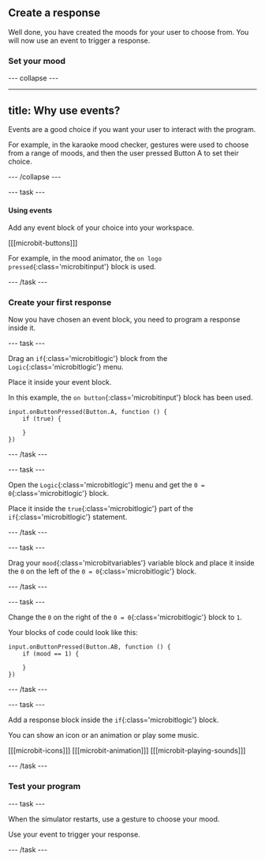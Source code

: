 ## Create a response

Well done, you have created the moods for your user to choose from.
You will now use an event to trigger a response.

### Set your mood

\--- collapse ---

---

## title: Why use events?

Events are a good choice if you want your user to interact with the program.

For example, in the karaoke mood checker, gestures were used to choose from a range of moods, and then the user pressed Button A to set their choice.

\--- /collapse ---

\--- task ---

#### Using events

Add any event block of your choice into your workspace.

[[[microbit-buttons]]]

For example, in the mood animator, the `on logo pressed`{:class='microbitinput'} block is used.

\--- /task ---

### Create your first response

Now you have chosen an event block, you need to program a response inside it.

\--- task ---

Drag an `if`{:class='microbitlogic'} block from the `Logic`{:class='microbitlogic'} menu.

Place it inside your event block.

In this example, the `on button`{:class='microbitinput'} block has been used.

```microbit
input.onButtonPressed(Button.A, function () {
    if (true) {
    	
    }
})
```

\--- /task ---

\--- task ---

Open the `Logic`{:class='microbitlogic'} menu and get the `0 = 0`{:class='microbitlogic'} block.

Place it inside the `true`{:class='microbitlogic'} part of the `if`{:class='microbitlogic'} statement.

\--- /task ---

\--- task ---

Drag your `mood`{:class='microbitvariables'} variable block and place it inside the `0` on the left of the `0 = 0`{:class='microbitlogic'} block.

\--- /task ---

\--- task ---

Change the `0` on the right of the `0 = 0`{:class='microbitlogic'} block to `1`.

Your blocks of code could look like this:

```microbit
input.onButtonPressed(Button.AB, function () {
    if (mood == 1) {
    	
    }
})
```

\--- /task ---

\--- task ---

Add a response block inside the `if`{:class='microbitlogic'} block.

You can show an icon or an animation or play some music.

[[[microbit-icons]]]
[[[microbit-animation]]]
[[[microbit-playing-sounds]]]

\--- /task ---

### Test your program

\--- task ---

When the simulator restarts, use a gesture to choose your mood.

Use your event to trigger your response.

\--- /task ---
